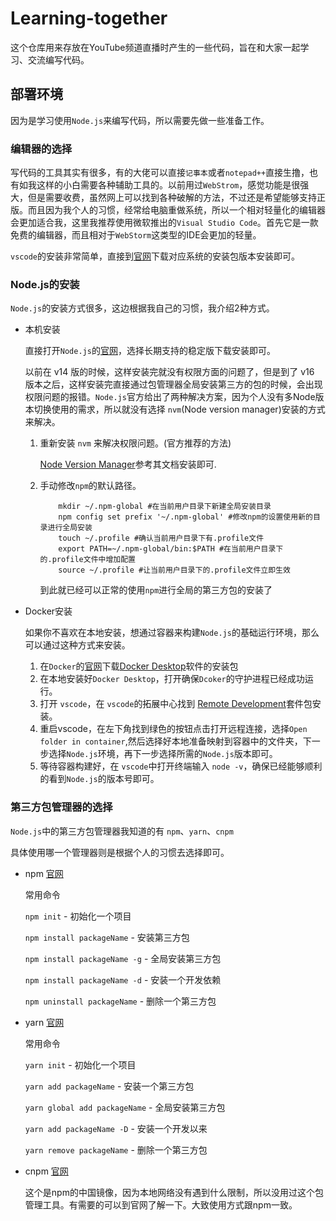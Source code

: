 # Learning-together
这个仓库用来存放在YouTube频道直播时产生的一些代码，旨在和大家一起学习、交流编写代码。

## 部署环境

因为是学习使用`Node.js`来编写代码，所以需要先做一些准备工作。

### 编辑器的选择

写代码的工具其实有很多，有的大佬可以直接`记事本`或者`notepad++`直接生撸，也有如我这样的小白需要各种辅助工具的。以前用过`WebStrom`，感觉功能是很强大，但是需要收费，虽然网上可以找到各种破解的方法，不过还是希望能够支持正版。而且因为我个人的习惯，经常给电脑重做系统，所以一个相对轻量化的编辑器会更加适合我，这里我推荐使用微软推出的`Visual Studio Code`。首先它是一款免费的编辑器，而且相对于`WebStorm`这类型的IDE会更加的轻量。

`vscode`的安装非常简单，直接到[官网](https://code.visualstudio.com)下载对应系统的安装包版本安装即可。

### Node.js的安装

`Node.js`的安装方式很多，这边根据我自己的习惯，我介绍2种方式。

- 本机安装
    
    直接打开`Node.js`的[官网](https://nodejs.org)，选择长期支持的稳定版下载安装即可。
    
    以前在 v14 版的时候，这样安装完就没有权限方面的问题了，但是到了 v16 版本之后，这样安装完直接通过包管理器全局安装第三方的包的时候，会出现权限问题的报错。`Node.js`官方给出了两种解决方案，因为个人没有多Node版本切换使用的需求，所以就没有选择 `nvm`(Node version manager)安装的方式来解决。

    1. 重新安装 `nvm` 来解决权限问题。(官方推荐的方法)

        [Node Version Manager](https://github.com/nvm-sh/nvm)参考其文档安装即可.

    2. 手动修改`npm`的默认路径。

        ```shell
            mkdir ~/.npm-global #在当前用户目录下新建全局安装目录
            npm config set prefix '~/.npm-global' #修改npm的设置使用新的目录进行全局安装
            touch ~/.profile #确认当前用户目录下有.profile文件
            export PATH=~/.npm-global/bin:$PATH #在当前用户目录下的.profile文件中增加配置
            source ~/.profile #让当前用户目录下的.profile文件立即生效
        ```
        到此就已经可以正常的使用`npm`进行全局的第三方包的安装了


- Docker安装

    如果你不喜欢在本地安装，想通过容器来构建`Node.js`的基础运行环境，那么可以通过这种方式来安装。
    
    1. 在`Docker`的[官网](https://www.docker.com)下载[Docker Desktop](https://www.docker.com/products/docker-desktop)软件的安装包
    2. 在本地安装好`Docker Desktop`，打开确保`Dcoker`的守护进程已经成功运行。
    3. 打开 `vscode`，在 `vscode`的拓展中心找到 [Remote Development](https://marketplace.visualstudio.com/items?itemName=ms-vscode-remote.vscode-remote-extensionpack)套件包安装。
    4. 重启vscode，在左下角找到绿色的按钮点击打开远程连接，选择`Open folder in container`,然后选择好本地准备映射到容器中的文件夹，下一步选择`Node.js`环境，再下一步选择所需的`Node.js`版本即可。
    5. 等待容器构建好，在 `vscode`中打开终端输入 `node -v`，确保已经能够顺利的看到`Node.js`的版本号即可。


### 第三方包管理器的选择

`Node.js`中的第三方包管理器我知道的有 `npm`、`yarn`、`cnpm`

具体使用哪一个管理器则是根据个人的习惯去选择即可。

 - npm [官网](https://www.npmjs.com)

    常用命令

    `npm init` - 初始化一个项目

    `npm install packageName`  - 安装第三方包

    `npm install packageName -g` - 全局安装第三方包

    `npm install packageName -d` - 安装一个开发依赖

    `npm uninstall packageName` - 删除一个第三方包

 - yarn [官网](https://yarnpkg.com)

    常用命令

    `yarn init` - 初始化一个项目

    `yarn add packageName` - 安装一个第三方包

    `yarn global add packageName` - 全局安装第三方包

    `yarn add packageName -D` - 安装一个开发以来

    `yarn remove packageName` - 删除一个第三方包

 - cnpm [官网](https://npmmirror.com)

    这个是npm的中国镜像，因为本地网络没有遇到什么限制，所以没用过这个包管理工具。有需要的可以到官网了解一下。大致使用方式跟npm一致。